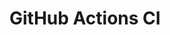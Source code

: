 # GitHub Actions CI
























































































































































































































































































































































































































































































































































































































































































































































































































































































































































































































































































































































































































































































































































































































































































































































































































































































































































































































































































































































































































































































































































































































































































































































































































































































































































































































































































































































































































































































































































































































































































































































































































































































































































































































































